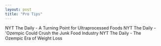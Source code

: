 ```yaml
---
layout: post
title: "Pro Tips"
---
```


NYT The Daily - A Turning Point for Ultraprocessed Foods
NYT The Daily - 'Ozempic Could Crush the Junk Food Industry
NYT The Daily - The Ozempic Era of Weight Loss